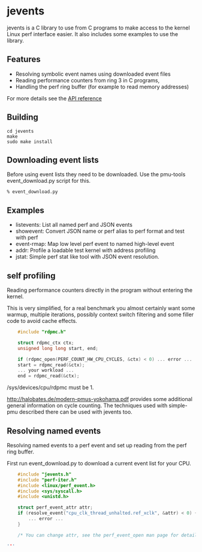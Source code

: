 # jevents

jevents is a C library to use from C programs to make access to the kernel Linux perf interface easier.
It also includes some examples to use the library.

## Features

* Resolving symbolic event names using downloaded event files
* Reading performance counters from ring 3 in C programs,
* Handling the perf ring buffer (for example to read memory addresses)

For more details see the [API reference](http://halobates.de/jevents.html) 

## Building

	cd jevents
	make
	sudo make install

## Downloading event lists

Before using event lists they need to be downloaded. Use the pmu-tools
event_download.py script for this.

	% event_download.py

## Examples

* listevents: List all named perf and JSON events
* showevent: Convert JSON name or perf alias to perf format and test with perf
* event-rmap: Map low level perf event to named high-level event
* addr: Profile a loadable test kernel with address profiling
* jstat: Simple perf stat like tool with JSON event resolution.

## self profiling 

Reading performance counters directly in the program without entering
the kernel.

This is very simplified, for a real benchmark you almost certainly
want some warmup, multiple iterations, possibly context switch
filtering and some filler code to avoid cache effects.

```C
	#include "rdpmc.h"

	struct rdpmc_ctx ctx;
	unsigned long long start, end;

	if (rdpmc_open(PERF_COUNT_HW_CPU_CYCLES, &ctx) < 0) ... error ...
	start = rdpmc_read(&ctx);
	... your workload ...
	end = rdpmc_read(&ctx);
```

/sys/devices/cpu/rdpmc must be 1.

http://halobates.de/modern-pmus-yokohama.pdf provides some
additional general information on cycle counting. The techniques used
with simple-pmu described there can be used with jevents too.

## Resolving named events

Resolving named events to a perf event and set up reading from the perf ring buffer.

First run event_download.py to download a current event list for your CPU.

```C
	#include "jevents.h"
	#include "perf-iter.h"
	#include <linux/perf_event.h>
	#include <sys/syscall.h>
	#include <unistd.h>

	struct perf_event_attr attr;
	if (resolve_event("cpu_clk_thread_unhalted.ref_xclk", &attr) < 0) {
		... error ...
	}

	/* You can change attr, see the perf_event_open man page for details */

'''
